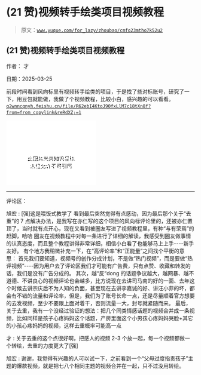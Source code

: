 # (21 赞)视频转手绘类项目视频教程

> 原文：[`www.yuque.com/for_lazy/zhoubao/cmfo23mtho7k52u2`](https://www.yuque.com/for_lazy/zhoubao/cmfo23mtho7k52u2)

## (21 赞)视频转手绘类项目视频教程

作者： 才

日期：2025-03-25

前段时间看到风向标里有视频转手绘类的项目，于是找了些对标账号，研究了一下，用豆包就能做，我做了个视频教程，比较小白，感兴趣的可以看看。 [`q2wnncqnyh.feishu.cn/file/R62ebI4KtoJ90fxLlM7c18tXn8f?from=from_copylink&reRdXZ;=1`](https://q2wnncqnyh.feishu.cn/file/R62ebI4KtoJ90fxLlM7c18tXn8f?from=from_copylink&reRdXZ;=1)

![](img/5aa0ca1902a958526a64bec7655af4b5.png "None")

* * *

评论区：

旭宏 : [强]这是喂饭式教学了
看到最后突然觉得有点感动，因为最后那个关于“去重”的 7 点解决办法，是我写在亦仁写的这个项目的风向标评论里的，还被亦仁置顶了，当时就有点开心，现在又看到被圈友写进了视频教程里，有种“与有荣焉”的赶脚，哈哈
圈友在视频教程中对每一条进行了详细的解读，我感受到圈友做事情的认真态度，而且整个教程讲得非常详细，相信小白看了也能够马上上手----新手友好。
有个地方我稍微补充一下，在“高评论率”和“正能量”之间找个平衡的意思：
首先我们要知道，视频号的创作分成计划，不是做“热门视频”，而是要做“热评视频”----因为用户去了评论区我们才可能有广告费，只有点赞、收藏和转发的话，我们是没有广告分成的。
其次，越“反“dong 的话题争议越大，越网暴、越不道德、不讲良心的视频评论也会越多，比方说现在去讲司马南的好的一面、去年这个时候去讲宗庆后不为人知的负面，甚至现在去讲李嘉诚的好、讲汪小菲的坏，都会有不错的流量和评论率，但是，我们为了账号长命一点，还是尽量顺着官方想要的去发视频，至少不要跟上面对着干，否则流量一大，封号就紧随而来。
最后，关于去重，我有一个没经过验证的想法：把几个同类情感话题的视频合并成一条视频，比如同样是孩子心疼妈妈这个话题，产房里面这个小男孩心疼妈妈哭脸+其它的小孩心疼妈妈的视频，这样去重概率可能高一点

才 : 关于去重的这个点很好啊，把感人的视频 2-3 个放一起，每一个视频都做一个转绘，去重的力度更大了[强]

旭宏 : 谢谢，我觉得有兴趣的人可以试一下，之前看到一个“父母过度指责孩子”主题的爆款视频，就是把七八个相同主题的视频合并在一起，只不过没用转绘。